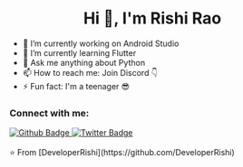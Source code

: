  <h1 align="center">Hi 👋, I'm Rishi Rao</h1>

- 🔭 I’m currently working on Android Studio
- 🌱 I’m currently learning Flutter
- 💬 Ask me anything about Python
- 📫 How to reach me: Join Discord 👇
- ⚡ Fun fact: I'm a teenager 😎
  
### Connect with me:
<div id="badges">
  <a href="https://github.com/DeveloperRishi">
    <img src="https://img.shields.io/badge/Github-white?style=for-the-badge&logo=Github&logoColor=black" alt="Github Badge"/>
  </a>
  
   <a href="https://twitter.com/DeveloperRishi">
    <img src="https://img.shields.io/badge/Twitter-blue?style=for-the-badge&logo=twitter&logoColor=white" alt="Twitter Badge"/>
  </a>
</div>



<br>
⭐️ From [DeveloperRishi](https://github.com/DeveloperRishi)
